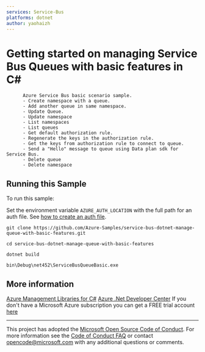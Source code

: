 ```yaml
---
services: Service-Bus
platforms: dotnet
author: yaohaizh
---
```


# Getting started on managing Service Bus Queues with basic features in C# #

          Azure Service Bus basic scenario sample.
          - Create namespace with a queue.
          - Add another queue in same namespace.
          - Update Queue.
          - Update namespace
          - List namespaces
          - List queues
          - Get default authorization rule.
          - Regenerate the keys in the authorization rule.
          - Get the keys from authorization rule to connect to queue.
          - Send a "Hello" message to queue using Data plan sdk for Service Bus.
          - Delete queue
          - Delete namespace


## Running this Sample ##

To run this sample:

Set the environment variable `AZURE_AUTH_LOCATION` with the full path for an auth file. See [how to create an auth file](https://github.com/Azure/azure-libraries-for-net/blob/master/AUTH.md).

    git clone https://github.com/Azure-Samples/service-bus-dotnet-manage-queue-with-basic-features.git

    cd service-bus-dotnet-manage-queue-with-basic-features
  
    dotnet build
    
    bin\Debug\net452\ServiceBusQueueBasic.exe

## More information ##

[Azure Management Libraries for C#](https://github.com/Azure/azure-sdk-for-net/tree/Fluent)
[Azure .Net Developer Center](https://azure.microsoft.com/en-us/develop/net/)
If you don't have a Microsoft Azure subscription you can get a FREE trial account [here](http://go.microsoft.com/fwlink/?LinkId=330212)

---

This project has adopted the [Microsoft Open Source Code of Conduct](https://opensource.microsoft.com/codeofconduct/). For more information see the [Code of Conduct FAQ](https://opensource.microsoft.com/codeofconduct/faq/) or contact [opencode@microsoft.com](mailto:opencode@microsoft.com) with any additional questions or comments.